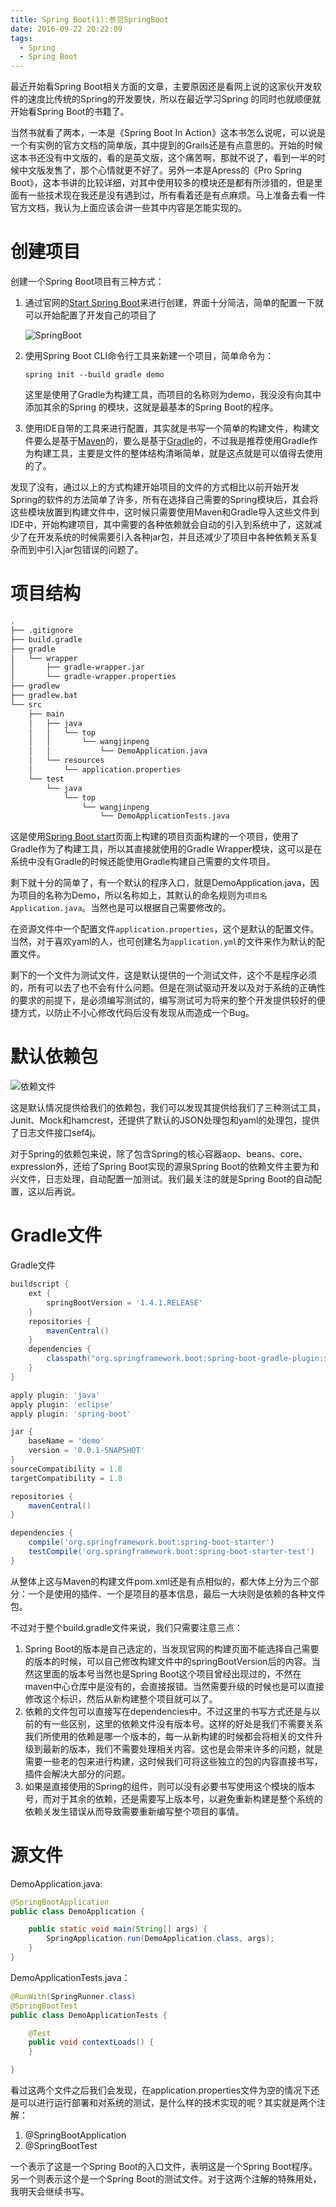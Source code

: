 ```yaml
---
title: Spring Boot(1):参见SpringBoot
date: 2016-09-22 20:22:09
tags: 
  - Spring
  - Spring Boot
---
```


最近开始看Spring Boot相关方面的文章，主要原因还是看网上说的这家伙开发软件的速度比传统的Spring的开发要快，所以在最近学习Spring 的同时也就顺便就开始看Spring Boot的书籍了。

当然书就看了两本，一本是《Spring Boot In Action》这本书怎么说呢，可以说是一个有实例的官方文档的简单版，其中提到的Grails还是有点意思的。开始的时候这本书还没有中文版的，看的是英文版，这个痛苦啊，那就不说了，看到一半的时候中文版发售了，那个心情就更不好了。另外一本是Apress的《Pro Spring Boot》，这本书讲的比较详细，对其中使用较多的模块还是都有所涉猎的，但是里面有一些技术现在我还是没有遇到过，所有看着还是有点麻烦。马上准备去看一件官方文档，我认为上面应该会讲一些其中内容是怎能实现的。

# 创建项目

创建一个Spring Boot项目有三种方式：

1. 通过官网的[Start Spring Boot](https://start.spring.io/)来进行创建，界面十分简洁，简单的配置一下就可以开始配置了开发自己的项目了

   ![SpringBoot](\img\SpringBoot.png)

2. 使用Spring Boot CLI命令行工具来新建一个项目，简单命令为：

   ```shell
   spring init --build gradle demo
   ```
   这里是使用了Gradle为构建工具，而项目的名称则为demo，我没没有向其中添加其余的Spring 的模块，这就是最基本的Spring Boot的程序。

3. 使用IDE自带的工具来进行配置，其实就是书写一个简单的构建文件，构建文件要么是基于[Maven](http://maven.apache.org/)的，要么是基于[Gradle](https://gradle.org/)的，不过我是推荐使用Gradle作为构建工具，主要是文件的整体结构清晰简单，就是这点就是可以值得去使用的了。

发现了没有，通过以上的方式构建开始项目的文件的方式相比以前开始开发Spring的软件的方法简单了许多，所有在选择自己需要的Spring模块后，其会将这些模块放置到构建文件中，这时候只需要使用Maven和Gradle导入这些文件到IDE中，开始构建项目，其中需要的各种依赖就会自动的引入到系统中了，这就减少了在开发系统的时候需要引入各种jar包，并且还减少了项目中各种依赖关系复杂而到中引入jar包错误的问题了。

# 项目结构

```txt
.
├── .gitignore 
├── build.gradle
├── gradle
│   └── wrapper
│       ├── gradle-wrapper.jar
│       └── gradle-wrapper.properties
├── gradlew
├── gradlew.bat
└── src
    ├── main
    │   ├── java
    │   │   └── top
    │   │       └── wangjinpeng
    │   │           └── DemoApplication.java
    │   └── resources
    │       └── application.properties
    └── test
        └── java
            └── top
                └── wangjinpeng
                    └── DemoApplicationTests.java
```

这是使用[Spring Boot start](https://start.spring.io/)页面上构建的项目页面构建的一个项目，使用了Gradle作为了构建工具，所以其直接就使用的Gradle Wrapper模块，这可以是在系统中没有Gradle的时候还能使用Gradle构建自己需要的文件项目。

剩下就十分的简单了，有一个默认的程序入口，就是DemoApplication.java，因为项目的名称为Demo，所以名称如上，其默认的命名规则为`项目名Application.java`。当然也是可以根据自己需要修改的。

在资源文件中一个配置文件`application.properties`，这个是默认的配置文件。当然，对于喜欢yaml的人，也可创建名为`application.yml`的文件来作为默认的配置文件。

剩下的一个文件为测试文件，这是默认提供的一个测试文件，这个不是程序必须的，所有可以去了也不会有什么问题。但是在测试驱动开发以及对于系统的正确性的要求的前提下，是必须编写测试的，编写测试可为将来的整个开发提供较好的便捷方式，以防止不小心修改代码后没有发现从而造成一个Bug。

# 默认依赖包

 ![依赖文件](\img\依赖文件.png)

这是默认情况提供给我们的依赖包，我们可以发现其提供给我们了三种测试工具，Junit、Mock和hamcrest，还提供了默认的JSON处理包和yaml的处理包，提供了日志文件接口sef4j。

对于Spring的依赖包来说，除了包含Spring的核心容器aop、beans、core、expression外，还给了Spring Boot实现的源泉Spring Boot的依赖文件主要为和兴文件，日志处理，自动配置一加测试。我们最关注的就是Spring Boot的自动配置，这以后再说。

# Gradle文件

Gradle文件

```groovy
buildscript {
	ext {
		springBootVersion = '1.4.1.RELEASE'
	}
	repositories {
		mavenCentral()
	}
	dependencies {
		classpath("org.springframework.boot:spring-boot-gradle-plugin:${springBootVersion}")
	}
}

apply plugin: 'java'
apply plugin: 'eclipse'
apply plugin: 'spring-boot'

jar {
	baseName = 'demo'
	version = '0.0.1-SNAPSHOT'
}
sourceCompatibility = 1.8
targetCompatibility = 1.8

repositories {
	mavenCentral()
}

dependencies {
	compile('org.springframework.boot:spring-boot-starter')
	testCompile('org.springframework.boot:spring-boot-starter-test')
}
```

从整体上这与Maven的构建文件pom.xml还是有点相似的，都大体上分为三个部分：一个是使用的插件、一个是项目的基本信息，最后一大块则是依赖的各种文件包。

不过对于整个build.gradle文件来说，我们只需要注意三点：

1. Spring Boot的版本是自己选定的，当发现官网的构建页面不能选择自己需要的版本的时候，可以自己修改构建文件中的springBootVersion后的内容。当然这里面的版本号当然也是Spring Boot这个项目曾经出现过的，不然在maven中心仓库中是没有的，会直接报错。当然需要升级的时候也是可以直接修改这个标识，然后从新构建整个项目就可以了。
2. 依赖的文件包可以直接写在dependencies中。不过这里的书写方式还是与以前的有一些区别，这里的依赖文件没有版本号。这样的好处是我们不需要关系我们所使用的依赖是哪一个版本的，每一从新构建的时候都会将相关的文件升级到最新的版本，我们不需要处理相关内容。这也是会带来许多的问题，就是需要一些老的包来进行构建，这时候我们可将这些独立的包的内容直接书写，插件会解决大部分的问题。
3. 如果是直接使用的Spring的组件，则可以没有必要书写使用这个模块的版本号，而对于其余的依赖，还是需要写上版本号，以避免重新构建是整个系统的依赖关发生错误从而导致需要重新编写整个项目的事情。

# 源文件

DemoApplication.java:

```java
@SpringBootApplication
public class DemoApplication {

	public static void main(String[] args) {
		SpringApplication.run(DemoApplication.class, args);
	}
}
```

DemoApplicationTests.java：

```java
@RunWith(SpringRunner.class)
@SpringBootTest
public class DemoApplicationTests {

	@Test
	public void contextLoads() {
	}

}
```

看过这两个文件之后我们会发现，在application.properties文件为空的情况下还是可以进行运行部署和对系统的测试，是什么样的技术实现的呢？其实就是两个注解：

1. @SpringBootApplication
2. @SpringBootTest

一个表示了这是一个Spring Boot的入口文件，表明这是一个Spring Boot程序。另一个则表示这个是一个Spring Boot的测试文件。对于这两个注解的特殊用处，我明天会继续书写。